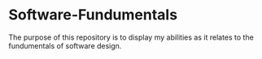 # Software-Fundumentals
The purpose of this repository is to display my abilities as it relates to the fundumentals of software design.
